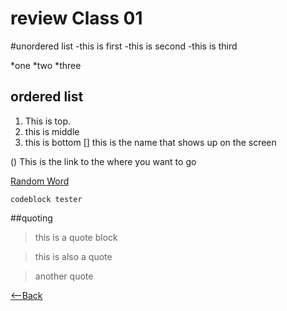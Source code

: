 # review Class 01

#unordered list
-this is first
-this is second
-this is third

*one
*two
*three

## ordered list
1. This is top.
1. this is middle
1. this is bottom
[]
this is the name that shows up on the screen

()
This is the link to the where you want to go

[Random Word](http://starwars.com)

```
codeblock tester
```

##quoting

>this is a quote block

>this is also a quote

>another quote


[<--Back](README.md)
